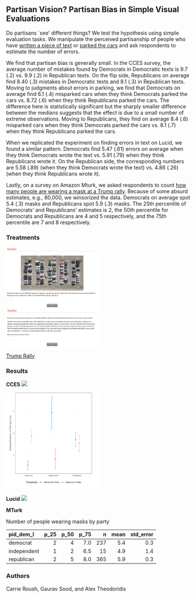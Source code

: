 ## Partisan Vision? Partisan Bias in Simple Visual Evaluations

Do partisans `see' different things? We test the hypothesis using simple evaluation tasks. We manipulate the perceived partisanship of people who have [written a piece of text](data/treats/Mistakes_Dem.png) or [parked the cars](data/treats/Parking_Lot_Dems.png) and ask respondents to estimate the number of errors. 

We find that partisan bias is generally small. In the CCES survey, the average number of mistakes found by Democrats in Democratic texts is 9.7 (.2) vs. 9.9 (.2) in Republican texts. On the flip side, Republicans on average find 8.40 (.3) mistakes in Democratic texts and 8.1 (.3) in Republican texts. Moving to judgments about errors in parking, we find that Democrats on average find 6.1 (.4) misparked cars when they think Democrats parked the cars vs. 8.72 (.6) when they think Republicans parked the cars. The difference here is statistically significant but the sharply smaller difference between the medians suggests that the effect is due to a small number of extreme observations. Moving to Republicans, they find on average 8.4 (.6) misparked cars when they think Democrats parked the cars vs. 8.1 (.7) when they think Republicans parked the cars. 

When we replicated the experiment on finding errors in text on Lucid, we found a similar pattern. Democrats find 5.47 (.61) errors on average when they think Democrats wrote the text vs. 5.91 (.79) when they think Republicans wrote it. On the Republican side, the corresponding numbers are 5.58 (.89) (when they think Democrats wrote the text) vs. 4.86 (.26) (when they think Republicans wrote it).

Lastly, on a survey on Amazon Mturk, we asked respondents to count [how many people are wearing a mask at a Trump rally](data/treats/trump_rally.mp4). Because of some absurd estimates, e.g., 80,000, we winsorized the data. Democrats on average spot 5.4 (.3) masks and Republicans spot 5.9 (.3) masks. The 25th percentile of Democrats' and Republicans' estimates is 2, the 50th percentile for Democrats and Republicans are 4 and 5 respectively, and the 75th percentile are 7 and 8 respectively. 

### Treatments

<img src="data/treats/Parking_Lot_Dems.png" width=50%>

<img src="data/treats/Mistakes_Dem.png" width = 50%>

[Trump Rally](data/treats/trump_rally.mp4)

### Results

**CCES**
<img src="figs/error_cces.png" width=50%>

<img src="figs/parking_cces.png" width=50%>



**Lucid**
<img src="figs/error_lucid.png" width=50%>

**MTurk**

Number of people wearing masks by party 

|pid_dem_l   | p_25| p_50| p_75|   n|     mean| std_error|
|:-----------|----:|----:|----:|---:|--------:|---------:|
|democrat    |    2|    4|  7.0| 237| 5.4|       0.3|
|independent |    1|    2|  6.5|  15| 4.9|       1.4|
|republican  |    2|    5|  8.0| 365| 5.9|       0.3|

### Authors

Carrie Roush, Gaurav Sood, and Alex Theodoridis
